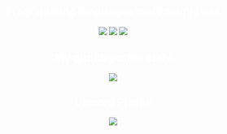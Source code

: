 <h2 align="center", style="color:white">Programming languages that i mainly use</h2>
<p align="center">
  <img src="https://img.shields.io/badge/-python-090909?style=for-the-badge&logo=lua&logoColor=E9D54D">
  <img src="https://img.shields.io/badge/-html5-090909?style=for-the-badge&logo=HTML5&logoColor=6296CC">
  <img src="https://img.shields.io/badge/-css3-090909?style=for-the-badge&logo=css3&logoColor=6296CC">
</p>
<h2 align="center", style="color:white">My github profile stats</h2>
<p align="center">
    <img src="https://github-readme-stats.vercel.app/api?username=kqrl&count_private=true&show_icons=true&theme=radical">
</p>
<h2 align="center", style="color:white">Discord Profile</h2>
<p align="center">
        <img src="https://discord.c99.nl/widget/theme-4/353183726710292491.png"/>
</p>
